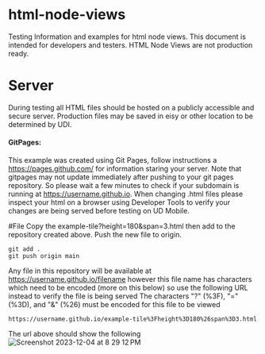 # html-node-views
Testing Information and examples for html node views.  This document is intended for developers and testers. HTML Node Views are not production ready.

# Server
During testing all HTML files should be hosted on a publicly accessible and secure server.  Production files may be saved in eisy or other location to be determined by UDI.
#### GitPages:
This example was created using Git Pages, follow instructions a https://pages.github.com/ for information staring your server.
Note that gitpages may not update immediately after pushing to your git pages repository. So please wait a few minutes to check if your subdomain is running at https://username.github.io. When changing .html files please inspect your html on a browser using Developer Tools to verify your changes are being served before testing on UD Mobile.

#File
Copy the example-tile?height=180&span=3.html then add to the repository created above.  Push the new file to origin.

```
git add .
git push origin main
```
Any file in this repository will be available at https://username.github.io/filename  however this file name has characters which need to be encoded (more on this below) so use the following URL instead to verify the file is being served
The characters "?" (%3F), "=" (%3D), and "&" (%26) must be encoded for this file to be viewed
```
https://username.github.io/example-tile%3Fheight%3D180%26span%3D3.html
```
The url above should show the following
![Screenshot 2023-12-04 at 8 29 12 PM](https://github.com/UniversalDevicesInc/html-node-views/assets/14967116/c02d076e-c475-486e-a93f-6dfc1898c8fd)















